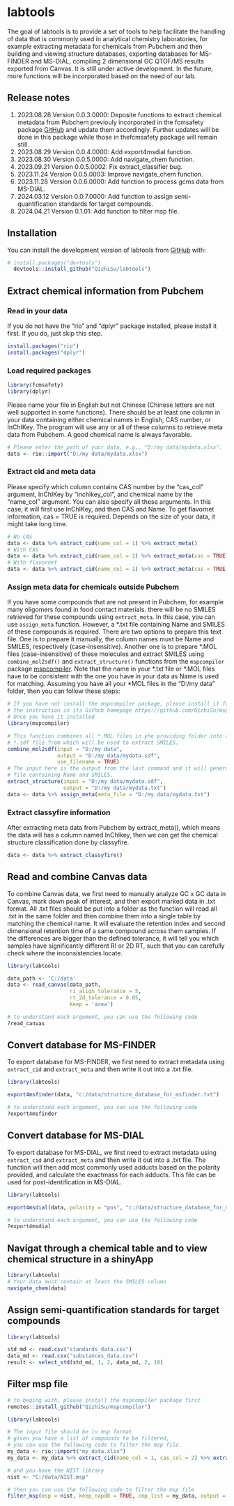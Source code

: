 
<!-- README.md is generated from README.Rmd. Please edit that file -->

# labtools

<!-- badges: start -->
<!-- badges: end -->

The goal of labtools is to provide a set of tools to help facilitate the
handling of data that is commonly used in analytical chemistry
laboratories, for example extracting metadata for chemicals from Pubchem
and then building and viewing structure databases, exporting databases
for MS-FINDER and MS-DIAL, compiling 2 dimensional GC QTOF/MS results
exported from Canvas. It is still under active development. In the
future, more functions will be incorporated based on the need of our
lab.

## Release notes

1.  2023.08.28 Version 0.0.3.0000: Deposite functions to extract
    chemical metadata from Pubchem previouly incorporated in the
    fcmsafety package [GitHub](https://github.com/QizhiSu/fcmsafety) and
    update them accordingly. Further updates will be done in this
    package while those in thefcmsafety package will remain still.
2.  2023.08.29 Version 0.0.4.0000: Add export4msdial function.
3.  2023.08.30 Version 0.0.5.0000: Add navigate_chem function.
4.  2023.09.21 Version 0.0.5.0002: Fix extract_classifier bug.
5.  2023.11.24 Version 0.0.5.0003: Improve navigate_chem function.
6.  2023.11.28 Version 0.0.6.0000: Add function to process gcms data
    from MS-DIAL.
7.  2024.03.12 Version 0.0.7.0000: Add function to assign
    semi-quantification standards for target compounds.
8.  2024.04.21 Version 0.1.01: Add function to filter msp file.

## Installation

You can install the development version of labtools from
[GitHub](https://github.com/) with:

``` r
# install.packages("devtools")
  devtools::install_github("QizhiSu/labtools")
```

## Extract chemical information from Pubchem

### Read in your data

If you do not have the “rio” and “dplyr” package installed, please
install it first. If you do, just skip this step.

``` r
install.packages("rio")
install.packages("dplyr")
```

### Load required packages

``` r
library(fcmsafety)
library(dplyr)
```

Please name your file in English but not Chinese (Chinese letters are
not well supported in some functions). There should be at least one
column in your data containing either chemical names in English, CAS
number, or InChIKey. The program will use any or all of these columns to
retrieve meta data from Pubchem. A good chemical name is always
favorable.

``` r
# Please enter the path of your data, e.g., "D:/my data/mydata.xlsx".
data <- rio::import("D:/my data/mydata.xlsx")
```

### Extract cid and meta data

Please specify which column contains CAS number by the “cas_col”
argument, InChIKey by “inchikey_col”, and chemical name by the
“name_col” argument. You can also specify all these arguments. In this
case, it will first use InChIKey, and then CAS and Name. To get
flavornet information, cas = TRUE is required. Depends on the size of
your data, it might take long time.

``` r
# No CAS
data <- data %>% extract_cid(name_col = 1) %>% extract_meta()
# With CAS
data <- data %>% extract_cid(name_col = 1) %>% extract_meta(cas = TRUE)
# With flavornet
data <- data %>% extract_cid(name_col = 1) %>% extract_meta(cas = TRUE, flavonet = TRUE)
```

### Assign meta data for chemicals outside Pubchem

If you have some compounds that are not present in Pubchem, for example
many oligomers found in food contact materials. there will be no SMILES
retrieved for these compounds using `extract_meta`. In this case, you
can use `assign_meta` function. However, a *.txt file containing Name
and SMILES of these compounds is required. There are two options to
prepare this text file. One is to prepare it manually, the column names
must be Name and SMILES, respectively (case-insensitive). Another one is
to prepare *.MOL files (case-insensitive) of these molecules and extract
SMILES using `combine_mol2sdf()` and `extract_structure()` functions
from the `mspcompiler` package
[mspcompiler](https://github.com/QizhiSu/mspcompiler). Note that the
name in your *.txt file or *.MOL files have to be consistent with the
one you have in your data as Name is used for matching. Assuming you
have all your \*MOL files in the “D:/my data” folder, then you can
follow these steps:

``` r
# If you have not install the mspcompiler package, please install it following
# the instruction in its Github homepage https://github.com/QizhiSu/mspcompiler.
# Once you have it installed
library(mspcompiler)

# This function combines all *.MOL files in yhe providing folder into a single 
# *.sdf file from which will be used to extract SMILES. 
combine_mol2sdf(input = "D:/my data", 
                output = "D:/my data/mydata.sdf",
                use_filename = TRUE)
# The input here is the output from the last command and it will generate a *.txt 
# file containing Name and SMILES.  
extract_structure(input = "D:/my data/mydata.sdf",
                  output = "D:/my data/mydata.txt")
data <- data %>% assign_meta(meta_file = "D:/my data/mydata.txt")
```

### Extract classyfire information

After extracting meta data from Pubchem by extract_meta(), which means
the data will has a column named InChIkey, then we can get the chemical
structure classification done by classyfire.

``` r
data <- data %>% extract_classyfire()
```

## Read and combine Canvas data

To combine Canvas data, we first need to manually analyze GC x GC data
in Canvas, mark down peak of interest, and then export marked data in
.txt format. All .txt files should be put into a folder as the function
will read all .txt in the same folder and then combine them into a
single table by matching the chemical name. It will evaluate the
retention index and second dimensional retention time of a same compound
across them samples. If the differences are bigger than the defined
tolerance, it will tell you which samples have significantly different
RI or 2D RT, such that you can carefully check where the inconsistencies
locate.

``` r
library(labtools)

data_path <- 'C:/data'
data <- read_canvas(data_path, 
                    ri_align_tolerance = 5,
                    rt_2d_tolerance = 0.05,
                    keep = 'area')

# to understand each argument, you can use the following code
?read_canvas
```

## Convert database for MS-FINDER

To export database for MS-FINDER, we first need to extract metadata
using `extract_cid` and `extract_meta` and then write it out into a .txt
file.

``` r
library(labtools)

export4msfinder(data, "c:/data/structure_database_for_msfinder.txt")

# to understand each argument, you can use the following code
?export4msfinder
```

## Convert database for MS-DIAL

To export database for MS-DIAL, we first need to extract metadata using
`extract_cid` and `extract_meta` and then write it out into a .txt file.
The function will then add most commonly used adducts based on the
polarity provided, and calculate the exactmass for each adducts. This
file can be used for post-identification in MS-DIAL.

``` r
library(labtools)

export4msdial(data, polarity = "pos", "c:/data/structure_database_for_msfinder.txt")

# to understand each argument, you can use the following code
?export4msdial
```

## Navigat through a chemical table and to view chemical structure in a shinyApp

``` r
library(labtools)
# Your data must contain at least the SMILES column
navigate_chem(data)
```

## Assign semi-quantification standards for target compounds

``` r
library(labtools)

std_md <- read.csv("standards_data.csv")
data_md <- read.csv("substances_data.csv")
result <- select_std(std_md, 1, 2, data_md, 2, 10)
```

## Filter msp file

``` r
# to beging with, please install the mspcompiler package first
remotes::install_github("QizhiSu/mspcompiler")

library(labtools)

# The input file should be in msp format
# given you have a list of compounds to be filtered, 
# you can use the following code to filter the msp file.
my_data <- rio::import("my_data.xlsx")
my_data <- my_data %>% extract_cid(name_col = 1, cas_col = 2) %>% extract_meta(cas = TRUE)

# and you have the NIST library
nist <- "C:/data/NIST.msp"

# then you can use the following code to filter the msp file
filter_msp(msp = nist, keep_napd8 = TRUE, cmp_list = my_data, output = "filtered_nist.msp")
```
